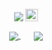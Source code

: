 <p align="center">
    <img src="https://visitor-badge.laobi.icu/badge?page_id=eagtf"/>
    <a>
    <img src="https://media.giphy.com/media/hvRJCLFzcasrR4ia7z/giphy.gif" width="22px">
</p>
    <p align="center">      
<a href="https://github.com/eagtf/eagtf.github.io">
  <img align="center" src="https://github-readme-stats.vercel.app/api/pin/?username=eagtf&repo=eagtf.github.io&theme=gotham"/>
</a>
  &nbsp; &nbsp; &nbsp;
<a href="https://github.com/eagtf/eagf">
  <img align="center" src="https://github-readme-stats.vercel.app/api/pin/?username=eagtf&repo=eagf&theme=gotham"/>
</a>

</p>

<!--
**EagTf/EagTf** is a ✨ _special_ ✨ repository because its `README.md` (this file) appears on your GitHub profile.

Here are some ideas to get you started:

- 🔭 I’m currently working on ...
- 🌱 I’m currently learning ...
- 👯 I’m looking to collaborate on ...
- 🤔 I’m looking for help with ...
- 💬 Ask me about ...
- 📫 How to reach me: ...
- 😄 Pronouns: ...
- ⚡ Fun fact: ...
-->
